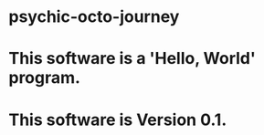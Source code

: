 # psychic-octo-journey
# This software is a 'Hello, World' program.
# This software is Version 0.1.
